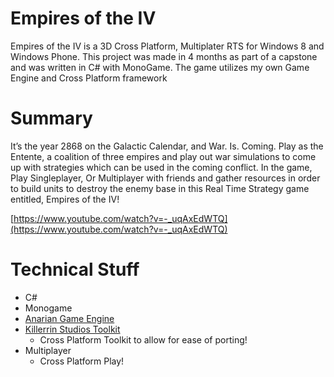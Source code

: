 Empires of the IV
=================
Empires of the IV is a 3D Cross Platform, Multiplater RTS for Windows 8 and Windows Phone. This project was made in 4 months as part of a capstone and was written in C# with MonoGame. The game utilizes my own Game Engine and Cross Platform framework


# Summary
It’s the year 2868 on the Galactic Calendar, and War. Is. Coming.
Play as the Entente, a coalition of three empires and play out war simulations to come up with strategies which can be used in the coming conflict. In the game, Play Singleplayer, Or Multiplayer with friends and gather resources in order to build units to destroy the enemy base in this Real Time Strategy game entitled, Empires of the IV!

[https://www.youtube.com/watch?v=-_uqAxEdWTQ](https://www.youtube.com/watch?v=-_uqAxEdWTQ)


# Technical Stuff
- C#
- Monogame
- [Anarian Game Engine](https://github.com/KillerrinStudios/Anarian-Game-Engine-MonoGame)
- [Killerrin Studios Toolkit](https://github.com/KillerrinStudios/Killerrin-Studios-Games-Toolkit)
	- Cross Platform Toolkit to allow for ease of porting!
- Multiplayer
	- Cross Platform Play!

